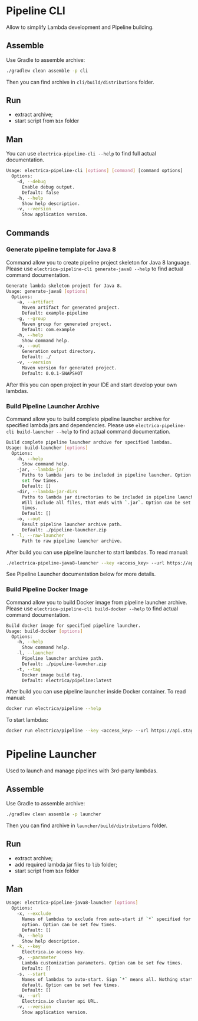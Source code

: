 # Pipeline CLI
Allow to simplify Lambda development and Pipeline building.

## Assemble
Use Gradle to assemble archive:
```bash
./gradlew clean assemble -p cli
```
Then you can find archive in `cli/build/distributions` folder.

## Run
- extract archive;
- start script from `bin` folder

## Man
You can use `electrica-pipeline-cli --help` to find full actual documentation.
```bash
Usage: electrica-pipeline-cli [options] [command] [command options]
  Options:
    -d, --debug
      Enable debug output.
      Default: false
    -h, --help
      Show help description.
    -v, --version
      Show application version.
```

## Commands 

### Generate pipeline template for Java 8
Command allow you to create pipeline project skeleton for Java 8 language.
Please use `electrica-pipeline-cli generate-java8 --help` to find actual command documentation.

```bash
Generate lambda skeleton project for Java 8.
Usage: generate-java8 [options]
  Options:
    -a, --artifact
      Maven artifact for generated project.
      Default: example-pipeline
    -g, --group
      Maven group for generated project.
      Default: com.example
    -h, --help
      Show command help.
    -o, --out
      Generation output directory.
      Default: ./
    -v, --version
      Maven version for generated project.
      Default: 0.0.1-SNAPSHOT
```
After this you can open project in your IDE and start develop your own lambdas.

### Build Pipeline Launcher Archive
Command allow you to build complete pipeline launcher archive for specified lambda jars and dependencies.
Please use `electrica-pipeline-cli build-launcher --help` to find actual command documentation.

```bash
Build complete pipeline launcher archive for specified lambdas.
Usage: build-launcher [options]
  Options:
    -h, --help
      Show command help.
    -jar, --lambda-jar
      Paths to lambda jars to be included in pipeline launcher. Option can be 
      set few times.
      Default: []
    -dir, --lambda-jar-dirs
      Paths to lambda jar directories to be included in pipeline launcher. 
      Will include all files, that ends with `.jar`. Option can be set few 
      times. 
      Default: []
    -o, --out
      Result pipeline launcher archive path.
      Default: ./pipeline-launcher.zip
  * -l, --raw-launcher
      Path to raw pipeline launcher archive.
```
After build you can use pipeline launcher to start lambdas.
To read manual:
```bash
./electrica-pipeline-java8-launcher --key <access_key> --url https://api.stage.electrica.io --start BrassringToHackerrank --start HackerrankToBrassring
```
See Pipeline Launcher documentation below for more details.

### Build Pipeline Docker Image
Command allow you to build Docker image from pipeline launcher archive.
Please use `electrica-pipeline-cli build-docker --help` to find actual command documentation.

```bash
Build docker image for specified pipeline launcher.
Usage: build-docker [options]
  Options:
    -h, --help
      Show command help.
    -l, --launcher
      Pipeline launcher archive path.
      Default: ./pipeline-launcher.zip
    -t, --tag
      Docker image build tag.
      Default: electrica/pipeline:latest
```
After build you can use pipeline launcher inside Docker container.
To read manual:
```bash
docker run electrica/pipeline --help
```
To start lambdas:
```bash
docker run electrica/pipeline --key <access_key> --url https://api.stage.electrica.io --start BrassringToHackerrank --start HackerrankToBrassring 
```

# Pipeline Launcher
Used to launch and manage pipelines with 3rd-party lambdas.

## Assemble
Use Gradle to assemble archive:
```bash
./gradlew clean assemble -p launcher
```
Then you can find archive in `launcher/build/distributions` folder.

## Run
- extract archive;
- add required lambda jar files to `lib` folder;
- start script from `bin` folder

## Man
```bash
Usage: electrica-pipeline-java8-launcher [options]
  Options:
    -x, --exclude
      Names of lambdas to exclude from auto-start if `*` specified for -s 
      option. Option can be set few times.
      Default: []
    -h, --help
      Show help description.
  * -k, --key
      Electrica.io access key.
    -p, --parameter
      Lambda customization parameters. Option can be set few times.
      Default: []
    -s, --start
      Names of lambdas to auto-start. Sign `*` means all. Nothing started by 
      default. Option can be set few times.
      Default: []
    -u, --url
      Electrica.io cluster api URL.
    -v, --version
      Show application version.
```
